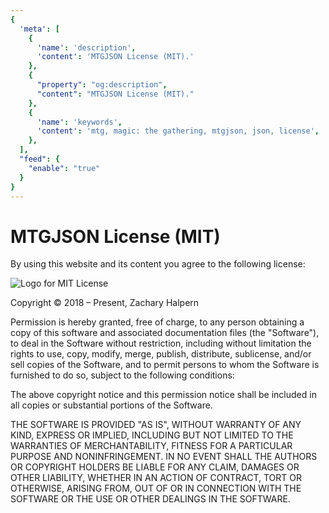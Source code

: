 ```yaml
---
{
  'meta': [
    {
      'name': 'description',
      'content': 'MTGJSON License (MIT).'
    },
    {
      "property": "og:description",
      "content": "MTGJSON License (MIT)."
    },
    {
      'name': 'keywords',
      'content': 'mtg, magic: the gathering, mtgjson, json, license',
    },
  ],
  "feed": {
    "enable": "true"
  }
}
---
```


# MTGJSON License (MIT)

By using this website and its content you agree to the following license:

<img class="img-license" src="/images/assets/mit-license.jpg" alt="Logo for MIT License" title="MIT License" />

Copyright &copy; 2018 &ndash; Present, Zachary Halpern

Permission is hereby granted, free of charge, to any person obtaining a copy of this software and associated documentation files (the "Software"), to deal in the Software without restriction, including without limitation the rights to use, copy, modify, merge, publish, distribute, sublicense, and/or sell copies of the Software, and to permit persons to whom the Software is furnished to do so, subject to the following conditions:

The above copyright notice and this permission notice shall be included in all copies or substantial portions of the Software.

THE SOFTWARE IS PROVIDED "AS IS", WITHOUT WARRANTY OF ANY KIND, EXPRESS OR
IMPLIED, INCLUDING BUT NOT LIMITED TO THE WARRANTIES OF MERCHANTABILITY,
FITNESS FOR A PARTICULAR PURPOSE AND NONINFRINGEMENT. IN NO EVENT SHALL THE AUTHORS OR COPYRIGHT HOLDERS BE LIABLE FOR ANY CLAIM, DAMAGES OR OTHER
LIABILITY, WHETHER IN AN ACTION OF CONTRACT, TORT OR OTHERWISE, ARISING FROM, OUT OF OR IN CONNECTION WITH THE SOFTWARE OR THE USE OR OTHER DEALINGS IN THE SOFTWARE.
